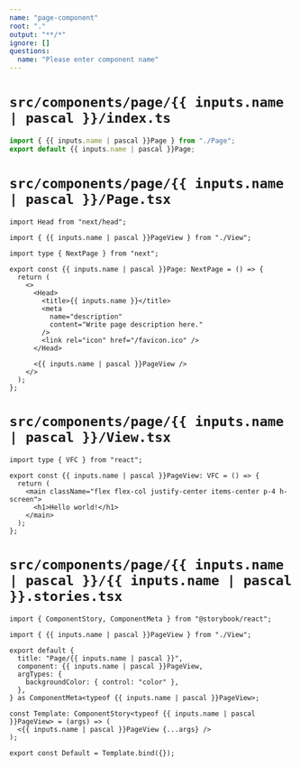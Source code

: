 ```yaml
---
name: "page-component"
root: "."
output: "**/*"
ignore: []
questions:
  name: "Please enter component name"
---
```


# `src/components/page/{{ inputs.name | pascal }}/index.ts`

```ts
import { {{ inputs.name | pascal }}Page } from "./Page";
export default {{ inputs.name | pascal }}Page;
```

# `src/components/page/{{ inputs.name | pascal }}/Page.tsx`

```tsx
import Head from "next/head";

import { {{ inputs.name | pascal }}PageView } from "./View";

import type { NextPage } from "next";

export const {{ inputs.name | pascal }}Page: NextPage = () => {
  return (
    <>
      <Head>
        <title>{{ inputs.name }}</title>
        <meta
          name="description"
          content="Write page description here."
        />
        <link rel="icon" href="/favicon.ico" />
      </Head>

      <{{ inputs.name | pascal }}PageView />
    </>
  );
};
```

# `src/components/page/{{ inputs.name | pascal }}/View.tsx`

```tsx
import type { VFC } from "react";

export const {{ inputs.name | pascal }}PageView: VFC = () => {
  return (
    <main className="flex flex-col justify-center items-center p-4 h-screen">
      <h1>Hello world!</h1>
    </main>
  );
};
```

# `src/components/page/{{ inputs.name | pascal }}/{{ inputs.name | pascal }}.stories.tsx`

```tsx
import { ComponentStory, ComponentMeta } from "@storybook/react";

import { {{ inputs.name | pascal }}PageView } from "./View";

export default {
  title: "Page/{{ inputs.name | pascal }}",
  component: {{ inputs.name | pascal }}PageView,
  argTypes: {
    backgroundColor: { control: "color" },
  },
} as ComponentMeta<typeof {{ inputs.name | pascal }}PageView>;

const Template: ComponentStory<typeof {{ inputs.name | pascal }}PageView> = (args) => (
  <{{ inputs.name | pascal }}PageView {...args} />
);

export const Default = Template.bind({});
```
